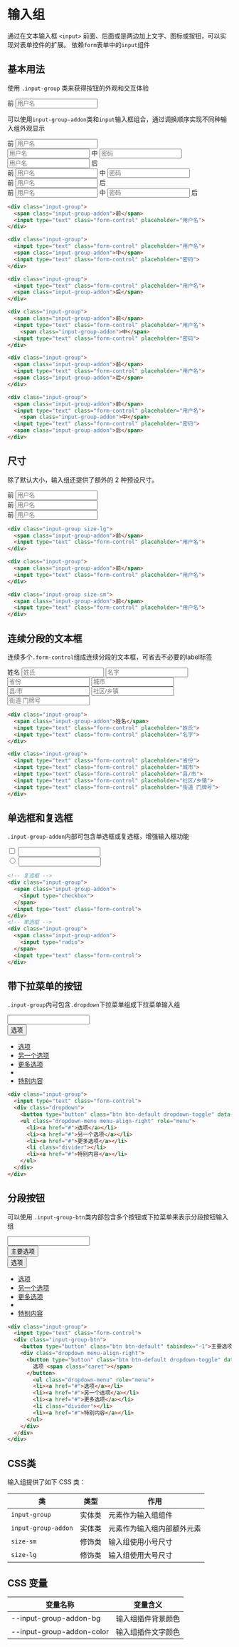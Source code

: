 # 输入组

通过在文本输入框 `<input>` 前面、后面或是两边加上文字、图标或按钮，可以实现对表单控件的扩展。
依赖`form`表单中的`input`组件

## 基本用法

使用 `.input-group` 类来获得按钮的外观和交互体验

<Example>
  <div class="input-group">
    <span class="input-group-addon">前</span>
    <input type="text" class="form-control" placeholder="用户名">
  </div>
</Example>


可以使用`input-group-addon`类和`input`输入框组合，通过调换顺序实现不同种输入组外观显示

<Example class="flex flex-wrap gap-4">
  <div class="input-group">
    <span class="input-group-addon">前</span>
    <input type="text" class="form-control" placeholder="用户名">
  </div>

  <div class="input-group">
    <input type="text" class="form-control" placeholder="用户名">
    <span class="input-group-addon">中</span>
    <input type="text" class="form-control" placeholder="密码">
  </div>

  <div class="input-group">
    <input type="text" class="form-control" placeholder="用户名">
    <span class="input-group-addon">后</span>
  </div>

  <div class="input-group">
    <span class="input-group-addon">前</span>
    <input type="text" class="form-control" placeholder="用户名">
      <span class="input-group-addon">中</span>
    <input type="text" class="form-control" placeholder="密码">
  </div>

  <div class="input-group">
    <span class="input-group-addon">前</span>
    <input type="text" class="form-control" placeholder="用户名">
    <span class="input-group-addon">后</span>
  </div>

  <div class="input-group">
    <span class="input-group-addon">前</span>
    <input type="text" class="form-control" placeholder="用户名">
      <span class="input-group-addon">中</span>
    <input type="text" class="form-control" placeholder="密码">
    <span class="input-group-addon">后</span>
  </div>
</Example>

```html
<div class="input-group">
  <span class="input-group-addon">前</span>
  <input type="text" class="form-control" placeholder="用户名">
</div>

<div class="input-group">
  <input type="text" class="form-control" placeholder="用户名">
  <span class="input-group-addon">中</span>
  <input type="text" class="form-control" placeholder="密码">
</div>

<div class="input-group">
  <input type="text" class="form-control" placeholder="用户名">
  <span class="input-group-addon">后</span>
</div>

<div class="input-group">
  <span class="input-group-addon">前</span>
  <input type="text" class="form-control" placeholder="用户名">
    <span class="input-group-addon">中</span>
  <input type="text" class="form-control" placeholder="密码">
</div>

<div class="input-group">
  <span class="input-group-addon">前</span>
  <input type="text" class="form-control" placeholder="用户名">
  <span class="input-group-addon">后</span>
</div>

<div class="input-group">
  <span class="input-group-addon">前</span>
  <input type="text" class="form-control" placeholder="用户名">
    <span class="input-group-addon">中</span>
  <input type="text" class="form-control" placeholder="密码">
  <span class="input-group-addon">后</span>
</div>

```

## 尺寸

除了默认大小，输入组还提供了额外的 2 种预设尺寸。

<Example class="flex flex-wrap gap-4">
  <div class="input-group size-lg">
    <span class="input-group-addon">前</span>
    <input type="text" class="form-control" placeholder="用户名">
  </div>

  <div class="input-group">
    <span class="input-group-addon">前</span>
    <input type="text" class="form-control" placeholder="用户名">
  </div>

  <div class="input-group size-sm">
    <span class="input-group-addon">前</span>
    <input type="text" class="form-control" placeholder="用户名">
  </div>
</Example>

```html
<div class="input-group size-lg">
  <span class="input-group-addon">前</span>
  <input type="text" class="form-control" placeholder="用户名">
</div>

<div class="input-group">
  <span class="input-group-addon">前</span>
  <input type="text" class="form-control" placeholder="用户名">
</div>

<div class="input-group size-sm">
  <span class="input-group-addon">前</span>
  <input type="text" class="form-control" placeholder="用户名">
</div>

```

## 连续分段的文本框

连续多个`.form-control`组成连续分段的文本框，可省去不必要的label标签

<Example class="flex flex-wrap gap-4">
  <div class="input-group">
    <span class="input-group-addon">姓名</span>
    <input type="text" class="form-control" placeholder="姓氏">
    <input type="text" class="form-control" placeholder="名字">
  </div>

  <div class="input-group">
    <input type="text" class="form-control" placeholder="省份">
    <input type="text" class="form-control" placeholder="城市">
    <input type="text" class="form-control" placeholder="县/市">
    <input type="text" class="form-control" placeholder="社区/乡镇">
    <input type="text" class="form-control" placeholder="街道 门牌号">
  </div>
</Example>

```html
<div class="input-group">
  <span class="input-group-addon">姓名</span>
  <input type="text" class="form-control" placeholder="姓氏">
  <input type="text" class="form-control" placeholder="名字">
</div>

<div class="input-group">
  <input type="text" class="form-control" placeholder="省份">
  <input type="text" class="form-control" placeholder="城市">
  <input type="text" class="form-control" placeholder="县/市">
  <input type="text" class="form-control" placeholder="社区/乡镇">
  <input type="text" class="form-control" placeholder="街道 门牌号">
</div>
```

## 单选框和复选框

`.input-group-addon`内部可包含单选框或复选框，增强输入框功能

<Example class="flex gap-4">
  <!-- 复选框 -->
  <div class="input-group">
    <span class="input-group-addon">
      <input type="checkbox">
    </span>
    <input type="text" class="form-control">
  </div>
  <!-- 单选框 -->
  <div class="input-group">
    <span class="input-group-addon">
      <input type="radio">
    </span>
    <input type="text" class="form-control">
  </div>
</Example>

```html
<!-- 复选框 -->
<div class="input-group">
  <span class="input-group-addon">
    <input type="checkbox">
  </span>
  <input type="text" class="form-control">
</div>
<!-- 单选框 -->
<div class="input-group">
  <span class="input-group-addon">
    <input type="radio">
  </span>
  <input type="text" class="form-control">
</div>
```

## 带下拉菜单的按钮

`.input-group`内可包含`.dropdown`下拉菜单组成下拉菜单输入组

<Example>
  <div class="input-group">
    <input type="text" class="form-control">
    <div class="dropdown">
      <button type="button" class="btn btn-default dropdown-toggle" data-toggle="dropdown">选项 <span class="caret"></span></button>
      <ul class="dropdown-menu menu-align-right" role="menu">
        <li><a href="#">选项</a></li>
        <li><a href="#">另一个选项</a></li>
        <li><a href="#">更多选项</a></li>
        <li class="divider"></li>
        <li><a href="#">特别内容</a></li>
      </ul>
    </div>
  </div>
</Example>

```html
<div class="input-group">
  <input type="text" class="form-control">
  <div class="dropdown">
    <button type="button" class="btn btn-default dropdown-toggle" data-toggle="dropdown">选项 <span class="caret"></span></button>
    <ul class="dropdown-menu menu-align-right" role="menu">
      <li><a href="#">选项</a></li>
      <li><a href="#">另一个选项</a></li>
      <li><a href="#">更多选项</a></li>
      <li class="divider"></li>
      <li><a href="#">特别内容</a></li>
    </ul>
  </div>
</div>
```

## 分段按钮

可以使用 `.input-group-btn`类内部包含多个按钮或下拉菜单来表示分段按钮输入组

<Example>
  <div class="input-group">
    <input type="text" class="form-control">
    <div class="input-group-btn">
      <button type="button" class="btn btn-default" tabindex="-1">主要选项</button>
      <div class="dropdown menu-align-right">
        <button type="button" class="btn btn-default dropdown-toggle" data-toggle="dropdown" tabindex="-1">
          选项 <span class="caret"></span>
        </button>
          <ul class="dropdown-menu" role="menu">
          <li><a href="#">选项</a></li>
          <li><a href="#">另一个选项</a></li>
          <li><a href="#">更多选项</a></li>
          <li class="divider"></li>
          <li><a href="#">特别内容</a></li>
        </ul>
      </div>
    </div>
  </div>
</Example>

```html
<div class="input-group">
  <input type="text" class="form-control">
  <div class="input-group-btn">
    <button type="button" class="btn btn-default" tabindex="-1">主要选项</button>
    <div class="dropdown menu-align-right">
      <button type="button" class="btn btn-default dropdown-toggle" data-toggle="dropdown" tabindex="-1">
        选项 <span class="caret"></span>
      </button>
        <ul class="dropdown-menu" role="menu">
        <li><a href="#">选项</a></li>
        <li><a href="#">另一个选项</a></li>
        <li><a href="#">更多选项</a></li>
        <li class="divider"></li>
        <li><a href="#">特别内容</a></li>
      </ul>
    </div>
  </div>
</div>
```

## CSS类

输入组提供了如下 CSS 类：

| 类        | 类型           | 作用  |
| ------------- |:-------------:| ----- |
| `input-group`      | 实体类 | 元素作为输入组组件 |
| `input-group-addon`      | 实体类 | 元素作为输入组内部额外元素 |
| `size-sm`      | 修饰类      |   输入组使用小号尺寸 |
| `size-lg`      | 修饰类      |   输入组使用大号尺寸 |

## CSS 变量

| 变量名称 | 变量含义 |
| -------- | -------- |
| --input-group-addon-bg    | 输入组插件背景颜色 |
| --input-group-addon-color | 输入组插件文字颜色 |
